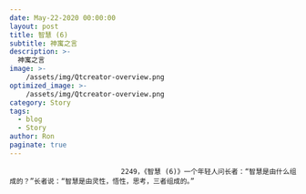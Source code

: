 ```yaml
---
date: May-22-2020 00:00:00
layout: post
title: 智慧 (6)
subtitle: 神寓之言
description: >-
  神寓之言
image: >-
    /assets/img/Qtcreator-overview.png
optimized_image: >-
    /assets/img/Qtcreator-overview.png
category: Story
tags:
  - blog
  - Story
author: Ron
paginate: true
---
```


							　　2249，《智慧 (6)》一个年轻人问长者：“智慧是由什么组成的？”长者说：“智慧是由灵性，悟性，思考，三者组成的。”
							
							
						